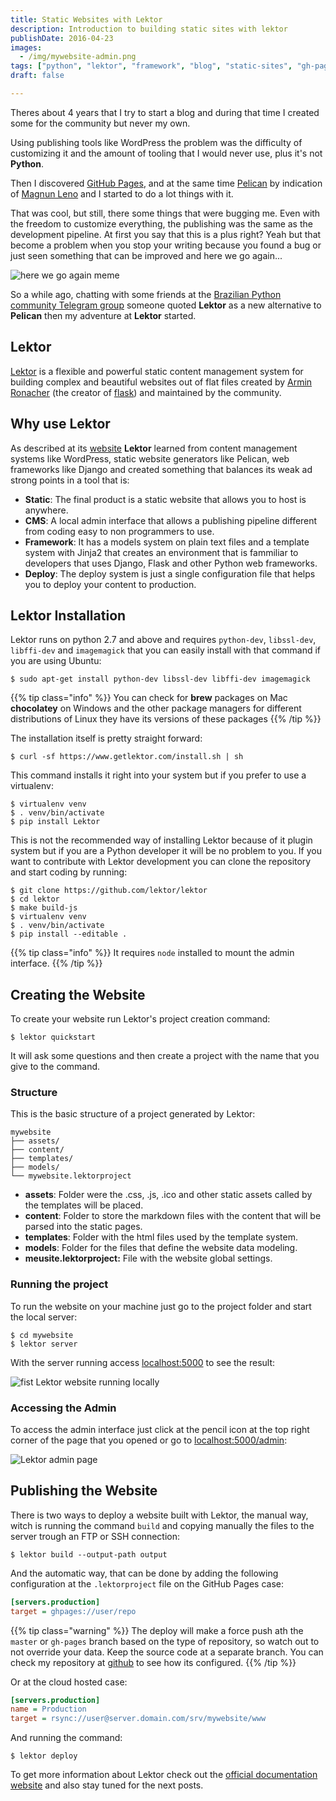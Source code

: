 ```yaml
---
title: Static Websites with Lektor
description: Introduction to building static sites with lektor
publishDate: 2016-04-23
images: 
  - /img/mywebsite-admin.png
tags: ["python", "lektor", "framework", "blog", "static-sites", "gh-pages"]
draft: false

---
```


Theres about 4 years that I try to start a blog and during that time I created some for the community but never my own.

Using publishing tools like WordPress the problem was the difficulty of customizing it and the amount of tooling that I would never use, plus it's not **Python**.

Then I discovered [GitHub Pages](https://pages.github.com), and at the same time [Pelican](http://blog.getpelican.com) by indication of [Magnun Leno](http://mindbending.org/pt) and I started to do a lot things with it.

That was cool, but still, there some things that were bugging me. Even with the freedom to customize everything, the publishing was the same as the development pipeline. At first you say that this is a plus right? Yeah but that become a problem when you stop your writing because you found a bug or just seen something that can be improved and here we go again...

![here we go again meme](/img/again.png)

So a while ago, chatting with some friends at the [Brazilian Python community Telegram group](https://telegram.me/pythonbr) someone quoted **Lektor** as a new alternative to **Pelican** then my adventure at **Lektor** started.

## Lektor

[Lektor](https://www.getlektor.com) is a flexible and powerful static content management system for building complex and beautiful websites out of flat files created by [Armin Ronacher](http://lucumr.pocoo.org) (the creator of [flask](http://flask.pocoo.org)) and maintained by the community.

## Why use Lektor

As described at its [website](https://www.getlektor.com/docs/what) **Lektor** learned from content management systems like WordPress, static website generators like Pelican, web frameworks like Django and created something that balances its weak ad strong points in a tool that is:

- **Static**: The final product is a static website that allows you to host is anywhere.
- **CMS**: A local admin interface that allows a publishing pipeline different from coding easy to non programmers to use.
- **Framework**: It has a models system on plain text files and a template system with Jinja2 that creates an environment that is fammiliar to developers that uses Django, Flask and other Python web frameworks.
- **Deploy**: The deploy system is just a single configuration file that helps you to deploy your content to production.

## Lektor Installation

Lektor runs on python 2.7 and above and requires `python-dev`, `libssl-dev`, `libffi-dev` and `imagemagick` that you can easily install with that command if you are using Ubuntu:

```console
$ sudo apt-get install python-dev libssl-dev libffi-dev imagemagick
```

{{% tip class="info" %}}
You can check for **brew** packages on Mac **chocolatey** on Windows and the other package managers for different distributions of Linux they have its versions of these packages
{{% /tip %}} 

The installation itself is pretty straight forward:

```console
$ curl -sf https://www.getlektor.com/install.sh | sh
```

This  command installs it right into your system but if you prefer to use a virtualenv:

```console
$ virtualenv venv
$ . venv/bin/activate
$ pip install Lektor
```

This is not the recommended way of installing Lektor because of it plugin system but if you are a Python developer it will be no problem to you. If you want to contribute with Lektor development you can clone the repository and start coding by running:

```console
$ git clone https://github.com/lektor/lektor
$ cd lektor
$ make build-js
$ virtualenv venv
$ . venv/bin/activate
$ pip install --editable .
```
{{% tip class="info" %}}
It requires `node` installed to mount the admin interface.
{{% /tip %}} 

## Creating the Website

To create your website run Lektor's project creation command:

```console
$ lektor quickstart
```

It will ask some questions and then create a project with the name that you give to the command.

### Structure

This is the basic structure of a project generated by Lektor:

```console
mywebsite
├── assets/
├── content/
├── templates/
├── models/
└── mywebsite.lektorproject
```

- **assets**: Folder were the .css, .js, .ico and other static assets called by the templates will be placed.
- **content**: Folder to store the markdown files with the content that will be parsed into the static pages.
- **templates**: Folder with the html files used by the template system.
- **models**: Folder for the files that define the website data modeling.
- **meusite.lektorproject:** File with the website global settings.

### Running the project

To run the website on your machine just go to the project folder and start the local server:

```console
$ cd mywebsite
$ lektor server
```

With the server running access [localhost:5000](http://localhost:5000) to see the result:

![fist Lektor website running locally](/img/mywebsite.png)

### Accessing the Admin

To access the admin interface just click at the pencil icon at the top right corner of the page that you opened or go to [localhost:5000/admin](http://localhost:5000/admin):

![Lektor admin page](/img/mywebsite-admin.png)

## Publishing the Website

There is two ways to deploy a website built with Lektor, the manual way, witch is running the command `build` and copying manually the files to the server trough an FTP or SSH connection:

```console
$ lektor build --output-path output
```

And the automatic way, that can be done by adding the following configuration at the `.lektorproject` file on the GitHub Pages case:

```ini
[servers.production]
target = ghpages://user/repo
```

{{% tip class="warning" %}}
The deploy will make a force push ath the `master` or `gh-pages` branch based on the type of repository, so watch out to not override your data. Keep the source code at a separate branch. You can check my repository at [github](https://github.com/humrochagf/humrochagf.github.io) to see how its configured.
{{% /tip %}}

Or at the cloud hosted case:

```ini
[servers.production]
name = Production
target = rsync://user@server.domain.com/srv/mywebsite/www
```

And running the command:

```console
$ lektor deploy
```

To get more information about Lektor check out the [official documentation website](https://www.getlektor.com/docs) and also stay tuned for the next posts.
